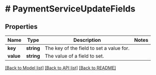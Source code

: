 # # PaymentServiceUpdateFields

## Properties

Name | Type | Description | Notes
------------ | ------------- | ------------- | -------------
**key** | **string** | The key of the field to set a value for. |
**value** | **string** | The value of a field to set. |

[[Back to Model list]](../../README.md#models) [[Back to API list]](../../README.md#endpoints) [[Back to README]](../../README.md)
